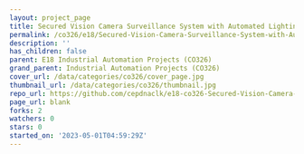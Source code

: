 ```yaml
---
layout: project_page
title: Secured Vision Camera Surveillance System with Automated Lighting
permalink: /co326/e18/Secured-Vision-Camera-Surveillance-System-with-Automated-Lighting/
description: ''
has_children: false
parent: E18 Industrial Automation Projects (CO326)
grand_parent: Industrial Automation Projects (CO326)
cover_url: /data/categories/co326/cover_page.jpg
thumbnail_url: /data/categories/co326/thumbnail.jpg
repo_url: https://github.com/cepdnaclk/e18-co326-Secured-Vision-Camera-Surveillance-System-with-Automated-Lighting
page_url: blank
forks: 2
watchers: 0
stars: 0
started_on: '2023-05-01T04:59:29Z'
---
```


